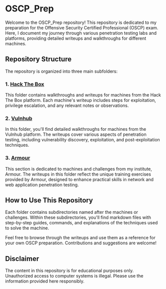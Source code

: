 # OSCP_Prep

Welcome to the OSCP_Prep repository! This repository is dedicated to my preparation for the Offensive Security Certified Professional (OSCP) exam. Here, I document my journey through various penetration testing labs and platforms, providing detailed writeups and walkthroughs for different machines.

## Repository Structure

The repository is organized into three main subfolders:

### 1. [Hack The Box](./Hack%20The%20Box/)
This folder contains walkthroughs and writeups for machines from the Hack The Box platform. Each machine's writeup includes steps for exploitation, privilege escalation, and any relevant notes or observations.

### 2. [Vulnhub](./Vulnhub/)
In this folder, you'll find detailed walkthroughs for machines from the Vulnhub platform. The writeups cover various aspects of penetration testing, including vulnerability discovery, exploitation, and post-exploitation techniques.

### 3. [Armour](./Armour/)
This section is dedicated to machines and challenges from my institute, Armour. The writeups in this folder reflect the unique training exercises provided by Armour, designed to enhance practical skills in network and web application penetration testing.

## How to Use This Repository

Each folder contains subdirectories named after the machines or challenges. Within these subdirectories, you'll find markdown files with step-by-step guides, commands, and explanations of the techniques used to solve the machine.

Feel free to browse through the writeups and use them as a reference for your own OSCP preparation. Contributions and suggestions are welcome!

## Disclaimer

The content in this repository is for educational purposes only. Unauthorized access to computer systems is illegal. Please use the information provided here responsibly.
